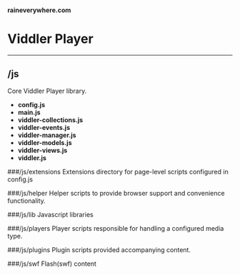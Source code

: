#### raineverywhere.com
# Viddler Player

---

## /js
Core Viddler Player library.

- __config.js__
- __main.js__
- __viddler-collections.js__
- __viddler-events.js__
- __viddler-manager.js__
- __viddler-models.js__
- __viddler-views.js__
- __viddler.js__

###/js/extensions
Extensions directory for page-level scripts configured in config.js

###/js/helper
Helper scripts to provide browser support and convenience functionality.

###/js/lib
Javascript libraries

###/js/players
Player scripts responsible for handling a configured media type.

###/js/plugins
Plugin scripts provided accompanying content.

###/js/swf
Flash(swf) content


<!--[Documentation](docs/index.md)-->